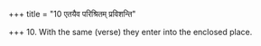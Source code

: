 +++
title = "10 एतयैव परिश्रितम् प्रविशन्ति"

+++
10. With the same (verse) they enter into the enclosed place.
